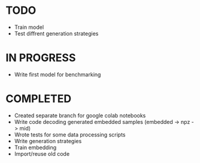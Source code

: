 # TODO

- Train model
- Test diffrent generation strategies

# IN PROGRESS

- Write first model for benchmarking

# COMPLETED

- Created separate branch for google colab notebooks
- Write code decoding generated embedded samples (embedded -> npz -> mid)
- Wrote tests for some data processing scripts
- Write generation strategies
- Train embedding
- Import/reuse old code

